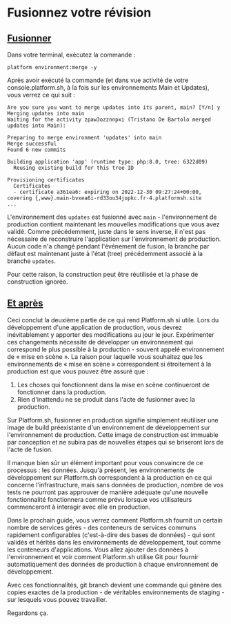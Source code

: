 # Fusionnez votre révision

## [Fusionner](https://master-7rqtwti-4mh7eev5ydrdo.eu-3.platformsh.site/getstarted/basics/git-started/merge.html#merge)

Dans votre terminal, exécutez la commande :

```
platform environment:merge -y
```

Après avoir exécuté la commande (et dans vue activité de votre console.platform.sh, à la fois sur les environnements Main et Updates), vous verrez ce qui suit :

```
Are you sure you want to merge updates into its parent, main? [Y/n] y
Merging updates into main
Waiting for the activity zpaw3ozznnpxi (Tristano De Bartolo merged updates into Main):

Preparing to merge environment 'updates' into main
Merge successful
Found 6 new commits

Building application 'app' (runtime type: php:8.0, tree: 6322d09)
  Reusing existing build for this tree ID

Provisioning certificates
  Certificates
  - certificate a361ea6: expiring on 2022-12-30 09:27:24+00:00, covering {,www}.main-bvxea6i-rd33ou34jopkc.fr-4.platformsh.site
...
```

L'environnement des `updates` est fusionné avec `main` - l'environnement de production contient maintenant les mouvelles modifications que vous avez validé. Comme précédemment, juste dans le sens inverse, il n'est pas nécessaire de reconstruire l'application sur l'environnement de production. Aucun code n'a changé pendant l'événement de fusion, la branche par défaut est maintenant juste à l'état (tree) précédemment associé à la branche `updates`.

Pour cette raison, la construction peut être réutilisée et la phase de construction ignorée.

## [Et après](https://master-7rqtwti-4mh7eev5ydrdo.eu-3.platformsh.site/getstarted/basics/git-started/merge.html#whats-next)

Ceci conclut la deuxième partie de ce qui rend Platform.sh si utile. Lors du développement d'une application de production, vous devrez inévitablement y apporter des modifications au jour le jour. Expérimenter ces changements nécessite de développer un environnement qui correspond le plus possible à la production - souvent appelé environnement de « mise en scène ». La raison pour laquelle vous souhaitez que les environnements de « mise en scène » correspondent si étroitement à la production est que vous pouvez être assuré que :

1. Les choses qui fonctionnent dans la mise en scène continueront de fonctionner dans la production.
2. Rien d'inattendu ne se produit dans l'acte de fusionner avec la production.

Sur Platform.sh, fusionner en production signifie simplement réutiliser une image de build préexistante d'un environnement de développement sur l'environnement de production. Cette image de construction est immuable par conception et ne subira pas de nouvelles étapes qui se briseront lors de l'acte de fusion.

Il manque bien sûr un élément important pour vous convaincre de ce processus : les données. Jusqu'à présent, les environnements de développement sur Platform.sh correspondent à la production en ce qui concerne l'infrastructure, mais sans données de production, nombre de vos tests ne pourront pas approuver de manière adéquate qu'une nouvelle fonctionnalité fonctionnera comme prévu lorsque vos utilisateurs commenceront à interagir avec elle en production.

Dans le prochain guide, vous verrez comment Platform.sh fournit un certain nombre de services gérés - des conteneurs de services communs rapidement configurables (c'est-à-dire des bases de données) - qui sont validés et hérités dans les environnements de développement, tout comme les conteneurs d'applications. Vous allez ajouter des données à l'environnement et voir comment Platform.sh utilise Git pour fournir automatiquement des données de production à chaque environnement de développement.

Avec ces fonctionnalités, git branch devient une commande qui génère des copies exactes de la production - de véritables environnements de staging - sur lesquels vous pouvez travailler.

Regardons ça.
